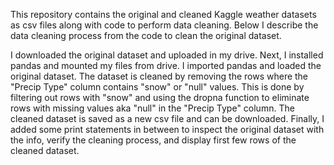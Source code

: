 This repository contains the original and cleaned Kaggle weather datasets as csv files along with code to perform data cleaning. Below I describe the data cleaning process from the code to clean the original dataset.

I downloaded the original dataset and uploaded in my drive. Next, I installed pandas and mounted my files from drive. I imported pandas and loaded the original dataset. The dataset is cleaned by removing the rows where the "Precip Type" column contains "snow" or "null" values. This is done by filtering out rows with "snow" and using the dropna function to eliminate rows with missing values aka "null" in the "Precip Type" column. The cleaned dataset is saved as a new csv file and can be downloaded. Finally, I added some print statements in between to inspect the original dataset with the info, verify the cleaning process, and display first few rows of the cleaned dataset.
